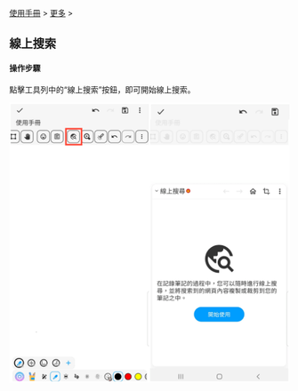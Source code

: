 [使用手冊](/dragonnest/drawnote/manual/zh-tw) > [更多](/dragonnest/drawnote/manual/zh-tw/more) >

線上搜索
---

#### 操作步驟
點擊工具列中的“線上搜索”按鈕，即可開始線上搜索。

![](imgs/online_search1.png)